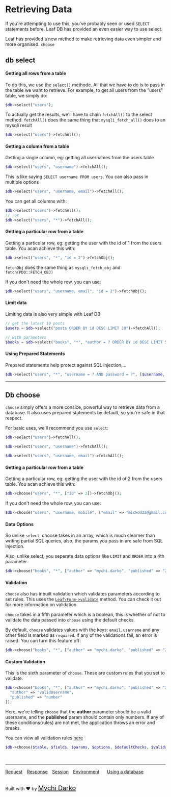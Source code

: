 # Retrieving Data

If you're attempting to use this, you've probably seen or used `SELECT` statements before. Leaf DB has provided an even easier way to use select.

Leaf has provided a new method to make retrieving data even simpler and more organised. `choose`

## db select

#### Getting all rows from a table

To do this, we use the `select()` methode. All that we have to do is to pass in the table we want to retrieve. For example, to get all users from the "users" table, we simply do:

```php
$db->select("users");
```

To actually get the results, we'll have to chain `fetchAll()` to the select method. `fetchAll()` does the same thing that `mysqli_fetch_all()` does to an mysqli result

```php
$db->select("users")->fetchAll();
```

#### Getting a column from a table

Getting a single column, eg: getting all usernames from the users table

```php
$db->select("users", "username")->fetchAll();
```

This is like saying `SELECT username FROM users`. You can also pass in multiple options

```php
$db->select("users", "username, email")->fetchAll();
```

You can get all columns with:

```php
$db->select("users")->fetchAll();
//  or
$db->select("users", "*")->fetchAll();
```

#### Getting a particular row from a table

Getting a particular row, eg: getting the user with the id of 1 from the users table. You acan achieve this with:

```php
$db->select("users", "*", "id = 2")->fetchObj();
```

`fetchObj` does the same thing as `mysqli_fetch_obj` and `fetch(PDO::FETCH_OBJ)`

If you don't need the whole row, you can use:

```php
$db->select("users", "username, email", "id = 2")->fetchObj();
```

#### Limit data

Limiting data is also very simple with Leaf DB

```php
// get the latest 10 posts
$users = $db->select("posts ORDER BY id DESC LIMIT 10")->fetchAll();

// with parameters
$books = $db->select("books", "*", "author = ? ORDER BY id DESC LIMIT 5", [$author])->fetchAll();
```

#### Using Prepared Statements

Prepared statements help protect against SQL injection,...

```php
$db->select("users", "*", "username = ? AND password = ?", [$username, $password])->fetchObj();
```

<hr>

## Db choose

`choose` simply offers a more consice, powerful way to retrieve data from a database. It also uses prepared statements by default, so you're safe in that respect.

For basic uses, we'll recommend you use `select`:

```php
$db->select("users")->fetchAll();

$db->select("users", "username")->fetchAll();

$db->select("users", "username, email")->fetchAll();
```

#### Getting a particular row from a table

Getting a particular row, eg: getting the user with the id of 2 from the users table. You acan achieve this with:

```php
$db->choose("users", "*", ["id" => 2])->fetchObj();
```

If you don't need the whole row, you can use:

```php
$db->choose("users", "username, mobile", ["email" => "mickdd22@gmail.com"])->fetchObj();
```

#### Data Options

So unlike `select`, choose takes in an array, which is much clearner than writing partial SQL queries, also, the params you pass in are safe from SQL injection.

Also, unlike select, you seperate data options like `LIMIT` and `ORDER` into a 4th parameter

```php
$db->choose("books", "*", ["author" => "mychi.darko", "published" => "2019"], "LIMIT 5");
```

#### Validation

`choose` also has inbuilt validation which validates parameters according to set rules. This uses the [`Leaf\Form->validate`](leaf/v/2.4.2/core/form) method. You can check it out for more information on validation.

`choose` takes in a fifth parameter which is a boolean, this is whether of not to validate the data passed into `choose` using the default checks.

By default, `choose` validates values with the keys: `email`, `username` and any other field is marked as `required`. If any of the validations fail, an error is raised. You can turn this feature off:

```php
$db->choose("books", "*", ["author" => "mychi.darko", "published" => "2019"], "LIMIT 5", false);
```

#### Custom Validation

This is the sixth parameter of `choose`. These are custom rules that you set to validate.

```php
$db->choose("books", "*", ["author" => "mychi.darko", "published" => "2019"], "LIMIT 5", false, [
  "author" => "validUsername",
  "published" => "number"
]);
```

Here, we're telling `choose` that the **author** parameter should be a valid username, and the **published** param should contain only numbers. If any of these conditions(rules) are not met, the application throws an error and breaks.

You can view all validation rules [here](leaf/v/2.4.2/core/form?id=validation)

```php
$db->choose($table, $fields, $params, $options, $defaultChecks, $validation);
```

<br>
<hr>

<a href="#/v/2.0/http/request" style="margin: 0px">Request</a>
<a href="#/v/2.0/http/response" style="margin: 0px 10px;">Response</a>
<a href="#/v/2.0/http/session" style="margin: 0px; 10px;">Session</a>
<a href="#/v/2.0/environment" style="margin: 0px 10px;">Environment</a>
<a href="#/v/2.0/database" style="margin: 0px 10px;">Using a database</a>

<br>
Built with ❤ by <a href="https://mychi.netlify.com" style="font-size: 20px; color: #111;" target="_blank">Mychi Darko</a>